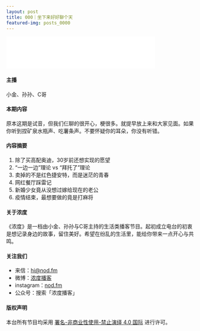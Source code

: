 ```yaml
---
layout: post
title: 000｜坐下来好好聊个天
featured-img: posts_0000
---
```


<iframe frameborder="no" border="0" marginwidth="0" marginheight="0" width="400" height="86" src="//music.163.com/outchain/player?type=3&id=2067418951&auto=1&height=66"></iframe>



#### 主播

小金、孙孙、C哥


#### 本期内容

原本这期是试音，但我们仨聊的很开心，梗很多。就提早放上来和大家见面。如果你听到捏矿泉水瓶声、吃薯条声。不要怀疑你的耳朵，你没有听错。


#### 内容摘要

1. 除了买高配奥迪，30岁前还想实现的愿望
2. “一边一边”理论 vs “拜托了”理论
3. 卖掉的不是红色捷安特，而是迷茫的青春
4. 网红餐厅踩雷记
5. 新婚少女竟从没想过嫁给现在的老公
6. 疫情结束，最想要做的竟是打麻将


#### 关于浓度

《浓度》是一档由小金、孙孙与C哥主持的生活类播客节目。起初成立电台的初衷是想记录身边的故事，留住美好。希望在纷乱的生活里，能给你带来一点开心与共鸣。


#### 关注我们

* 来信：hi@nod.fm
* 微博：[浓度播客](//weibo.com/nongduorg)
* instagram：[nod.fm](https://www.instagram.com/nod.fm/)
* 公众号：搜索「浓度播客」


#### 版权声明

本台所有节目均采用 [署名-非商业性使用-禁止演绎 4.0 国际](https://creativecommons.org/licenses/by-nc-nd/4.0/deed.zh) 进行许可。
